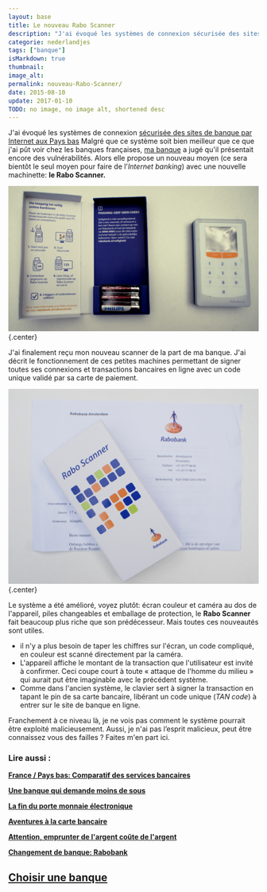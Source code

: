 ```yaml
---
layout: base
title: Le nouveau Rabo Scanner
description: "J'ai évoqué les systèmes de connexion sécurisée des sites de banque par Internet aux Pays bas Malgré que ce système soit bien meilleur que ce que j'ai p�"
categorie: nederlandjes
tags: ["banque"]
isMarkdown: true
thumbnail: 
image_alt: 
permalink: nouveau-Rabo-Scanner/
date: 2015-08-10
update: 2017-01-10
TODO: no image, no image alt, shortened desc
---
```


J'ai évoqué les systèmes de connexion [sécurisée des sites de banque par Internet aux Pays bas](/la-securite-des-sites-bancaires) Malgré que ce système soit bien meilleur que ce que j'ai pût voir chez les banques françaises, [ma banque](/une-banque-qui-demande-moins-de-sous) a jugé qu'il présentait encore des vulnérabilités. Alors elle propose un nouveau moyen (ce sera bientôt le seul moyen pour faire de l'*Internet banking*) avec une nouvelle machinette: **le Rabo Scanner.**

![Rabo-Scanner.JPG](Rabo-Scanner.jpg){.center}

J'ai finalement reçu mon nouveau scanner de la part de ma banque. J'ai décrit le fonctionnement de ces petites machines permettant de signer toutes ses connexions et transactions bancaires en ligne avec
un code unique validé par sa carte de paiement. 

![lettre-rabo-scanner.jpg](lettre-rabo-scanner.jpg){.center}

Le système a été amélioré, voyez plutôt: écran couleur et caméra au dos de l'appareil, piles changeables et emballage de protection, le **Rabo Scanner** fait beaucoup plus riche que son prédécesseur. Mais toutes ces nouveautés sont utiles.
 
* il n'y a plus besoin de taper les chiffres sur l'écran, un code compliqué, en couleur est scanné directement par la caméra.
* L'appareil affiche le montant de la transaction que l'utilisateur est invité à confirmer. Ceci coupe court à toute « attaque de l'homme du milieu » qui aurait put être imaginable avec le précédent système.
* Comme dans l'ancien système, le clavier sert à signer la transaction en tapant le pin de sa carte bancaire, libérant un code unique (*TAN code*) à entrer sur le site de banque en ligne.


Franchement à ce niveau là, je ne vois pas comment le système pourrait être exploité malicieusement. Aussi, je n'ai pas l’esprit malicieux, peut être connaissez vous des failles ? Faites m'en part ici.

### Lire aussi :
 **[France / Pays bas: Comparatif des services bancaires](/france-pays-bas-comparatif-des-services-bancaires)**

 **[Une banque qui demande moins de sous](/une-banque-qui-demande-moins-de-sous)**

 **[La fin du porte monnaie électronique](/Porte-monnaie-electronique-la-fin-du-Chipknip)**

 **[Aventures à la carte bancaire](/aventures-carte-bancaire)**

 **[Attention, emprunter de l'argent coûte de l'argent](/emprunter-de-l-argent-coute-de-l-argent)**

 **[Changement de banque: Rabobank](/changement-de-banque-rabobank)**

 **[Choisir une banque](/choisir-une-banque)**
---